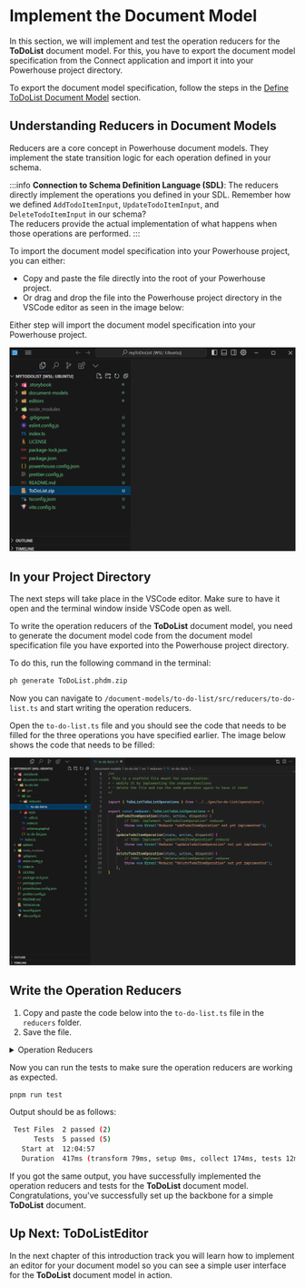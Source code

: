 # Implement the Document Model

In this section, we will implement and test the operation reducers for the **ToDoList** document model. For this, you have to export the document model specification from the Connect application and import it into your Powerhouse project directory. 

To export the document model specification, follow the steps in the [Define ToDoList Document Model](/academy/GetStarted/DefineToDoListDocumentModel) section.

## Understanding Reducers in Document Models

Reducers are a core concept in Powerhouse document models. They implement the state transition logic for each operation defined in your schema.

:::info
**Connection to Schema Definition Language (SDL)**: The reducers directly implement the operations you defined in your SDL. Remember how we defined `AddTodoItemInput`, `UpdateTodoItemInput`, and `DeleteTodoItemInput` in our schema?   
The reducers provide the actual implementation of what happens when those operations are performed.
:::

To import the document model specification into your Powerhouse project, you can either: 
- Copy and paste the file directly into the root of your Powerhouse project.
- Or drag and drop the file into the Powerhouse project directory in the VSCode editor as seen in the image below:

Either step will import the document model specification into your Powerhouse project.

![vscode image](./images/vscode.png)

## In your Project Directory

The next steps will take place in the VSCode editor. Make sure to have it open and the terminal window inside VSCode open as well. 


To write the operation reducers of the **ToDoList** document model, you need to generate the document model code from the document model specification file you have exported into the Powerhouse project directory.

To do this, run the following command in the terminal:

```bash
ph generate ToDoList.phdm.zip
```

Now you can navigate to `/document-models/to-do-list/src/reducers/to-do-list.ts` and start writing the operation reducers.

Open the `to-do-list.ts` file and you should see the code that needs to be filled for the three operations you have specified earlier. The image below shows the code that needs to be filled:

![to-do-list ts file](./images/reducers.png)

## Write the Operation Reducers

1. Copy and paste the code below into the `to-do-list.ts` file in the `reducers` folder.
2. Save the file.


<details>
<summary>Operation Reducers</summary>
```typescript
import { ToDoListToDoListOperations } from '../../gen/to-do-list/operations.js';

// REMARKS: This is our main reducer object that implements all operations defined in the schema.
// The ToDoListToDoListOperations type is auto-generated from our SDL and ensures type safety.
export const reducer: ToDoListToDoListOperations = {
  // REMARKS: The addTodoItemOperation adds a new item to our todolist.
  // - state: The current document state that we can modify
  // - action: Contains the operation type and input data from the client
  // - dispatch: Function to trigger additional operations (not used here)
  addTodoItemOperation(state, action, dispatch) {
    // REMARKS: While this looks like we're directly mutating state, Powerhouse
    // handles immutability behind the scenes, creating a new state object.
    state.items.push({
      id: action.input.id,      // Using the client-provided ID
      text: action.input.text,  // Setting the todo text from input
      checked: false,           // New items always start unchecked
    });
  },

  // REMARKS: The updateTodoItemOperation modifies an existing todo item.
  // It handles partial updates, allowing only specific fields to be updated.
  updateTodoItemOperation(state, action, dispatch) {
    // REMARKS: First find the item we want to update by its ID
    const item = state.items.find(item => item.id === action.input.id);
    
    // REMARKS: Proper error handling if item doesn't exist
    if (!item) {
      throw new Error(`Item with id ${action.input.id} not found`);
    }
    
    // REMARKS: We only update fields that were included in the input
    // This allows for partial updates (only update what was provided)
    if (action.input.text) {
      item.text = action.input.text;
    }
    if (typeof action.input.checked === 'boolean') {
      item.checked = action.input.checked;
    }
  },

  // REMARKS: The deleteTodoItemOperation removes an item from the list.
  // This showcases functional programming with array filters for immutable updates.
  deleteTodoItemOperation(state, action, dispatch) {
    // REMARKS: Create a new array containing only items that don't match the ID
    // This is a common pattern for immutable array updates in JavaScript
    state.items = state.items.filter(item => item.id !== action.input.id);
  },
};
```
</details>

## Write the Operation Reducers Tests

In order to make sure the operation reducers are working as expected, you need to write tests for them.

Navigate to `/document-models/to-do-list/src/reducers/tests/to-do-list.test.ts` and copy and paste the code below into the file. Save the file.

Here are the tests for the three operations implemented in the reducers file. This test file creates an empty ToDoList document model, then adds a todo item, updates it and deletes it.

<details>
<summary>Operation Reducers Tests</summary>
```typescript
import utils from '../../gen/utils.js';
import { reducer } from '../../gen/reducer.js';
import * as creators from '../../gen/creators.js';
import { ToDoListDocument } from '../../gen/types.js';

// REMARKS:
// These tests demonstrate the event sourcing principles of our document model.
// Each operation is recorded in the document's operations list and affects the state.

describe('Todolist Operations', () => {
    let document: ToDoListDocument;

    beforeEach(() => {
        // REMARKS: We start with a fresh, empty document for each test
        document = utils.createDocument();
    });

    it('should handle addTodoItem operation', () => {
        // REMARKS: We create an input object matching our AddTodoItemInput schema
        const input = { id: '1', text: 'Buy milk' };
        
        // REMARKS: We apply the operation to get a new document state
        // Note how we use the creators to generate the operation action
        const updatedDocument = reducer(document, creators.addTodoItem(input));

        // REMARKS: We verify that:
        // 1. The operation was recorded in the document's operation history
        // 2. The state was updated according to our reducer implementation
        expect(updatedDocument.operations.global).toHaveLength(1);
        expect(updatedDocument.operations.global[0].type).toBe('ADD_TODO_ITEM');
        expect(updatedDocument.state.global.items).toHaveLength(1);
        expect(updatedDocument.state.global.items[0].text).toBe('Buy milk');
    });

    it('should handle updateTodoItem operation', () => {
        // REMARKS: For update, we first need to add an item, then update it
        // This demonstrates the sequential application of operations
        const addInput = { id: '1', text: 'Buy milk' };
        const updateInput = { id: '1', text: 'Buy bread' };

        // REMARKS: Operations are applied in sequence, building up document state
        const createdDocument = reducer(document, creators.addTodoItem(addInput));
        const updatedDocument = reducer(createdDocument, creators.updateTodoItem(updateInput));

        // REMARKS: Now we have 2 operations in history, and the state reflects both
        expect(updatedDocument.operations.global).toHaveLength(2);
        expect(updatedDocument.state.global.items[0].text).toBe('Buy bread');
    });

    it('should handle deleteTodoItem operation', () => {
        // REMARKS: Similar pattern - add an item, then delete it
        const addInput = { id: '1', text: 'Buy milk' };
        const deleteInput = { id: '1' };

        const createdDocument = reducer(document, creators.addTodoItem(addInput));
        const updatedDocument = reducer(createdDocument, creators.deleteTodoItem(deleteInput));

        // REMARKS: After deletion, we still have 2 operations in history,
        // but the items array is now empty again in the final state
        expect(updatedDocument.operations.global).toHaveLength(2);
        expect(updatedDocument.state.global.items).toHaveLength(0);
    });
});
```
</details>

Now you can run the tests to make sure the operation reducers are working as expected.

```bash
pnpm run test
```

Output should be as follows:

```bash
 Test Files  2 passed (2)
      Tests  5 passed (5)
   Start at  12:04:57
   Duration  417ms (transform 79ms, setup 0ms, collect 174ms, tests 12ms, environment 0ms, prepare 158ms)
```

If you got the same output, you have successfully implemented the operation reducers and tests for the **ToDoList** document model. Congratulations, you've successfully set up the backbone for a simple **ToDoList** document. 

## Up Next: ToDoListEditor
In the next chapter of this introduction track you will learn how to implement an editor for your document model so you can see a simple user interface for the **ToDoList** document model in action.
